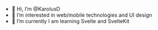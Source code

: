 - 👋 Hi, I’m @KarolusD
- 👀 I’m interested in web/mobile technologies and UI design
- 🌱 I’m currently I am learning Svelte and SvelteKit

<!---
KarolusD/KarolusD is a ✨ special ✨ repository because its `README.md` (this file) appears on your GitHub profile.
You can click the Preview link to take a look at your changes.
--->
